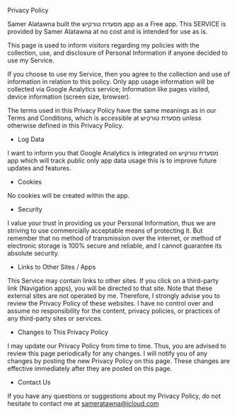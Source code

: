 Privacy Policy


Samer Alatawna built the מסעדת טורקיש app as a Free app. This SERVICE is provided by Samer Alatawna at no cost and is intended for use as is.

This page is used to inform visitors regarding my policies with the collection, use, and disclosure of Personal Information if anyone decided to use my Service.

If you choose to use my Service, then you agree to the collection and use of information in relation to this policy. Only app usage information will be collected via Google Analytics service; Information like pages visited, device information (screen size, browser).

The terms used in this Privacy Policy have the same meanings as in our Terms and Conditions, which is accessible at מסעדת טורקיש unless otherwise defined in this Privacy Policy.


* Log Data

I want to inform you that Google Analytics is integrated on מסעדת טורקיש app which will track public only app data usage this is to improve future updates and features.

* Cookies

No cookies will be created within the app.



* Security

I value your trust in providing us your Personal Information, thus we are striving to use commercially acceptable means of protecting it. But remember that no method of transmission over the internet, or method of electronic storage is 100% secure and reliable, and I cannot guarantee its absolute security.

* Links to Other Sites / Apps

This Service may contain links to other sites. If you click on a third-party link (Navigation apps), you will be directed to that site. Note that these external sites are not operated by me. Therefore, I strongly advise you to review the Privacy Policy of these websites. I have no control over and assume no responsibility for the content, privacy policies, or practices of any third-party sites or services.


* Changes to This Privacy Policy

I may update our Privacy Policy from time to time. Thus, you are advised to review this page periodically for any changes. I will notify you of any changes by posting the new Privacy Policy on this page. These changes are effective immediately after they are posted on this page.

* Contact Us

If you have any questions or suggestions about my Privacy Policy, do not hesitate to contact me at sameratawna@icloud.com